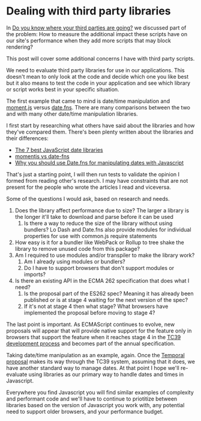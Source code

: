 # Dealing with third party libraries

In [Do you know where your third parties are going?](https://publishing-project.rivendellweb.net/do-you-know-where-your-third-parties-are-going/) we discussed part of the problem: How to measure the additional impact these scripts have on our site's performance when they add more scripts that may block rendering?

This post will cover some additional concerns I have with third party scripts.

We need to evaluate third party libraries for use in our applications.  This doesn't mean to only look at the code and decide which one you like best but it also means to test the code in your application and see which library or script works best in your specific situation.

The first example that came to mind is date/time manipulation and [moment.js](https://momentjs.com/) versus [date.fns](https://date-fns.org/). There are many comparisons between the two and with many other date/time manipulation libraries.

I first start by researching what others have said about the libraries and how they've compared them. There's been plenty written about the libraries and their differences:

* [The 7 best JavaScript date libraries](https://blog.logrocket.com/javascript-date-libraries/)
* [momentjs vs date-fns](https://medium.com/@k2u4yt/momentjs-vs-date-fns-6bddc7bfa21e)
* [Why you should use Date.fns for manipulating dates with Javascript](https://javascript-conference.com/blog/why-you-should-use-date-fns-for-manipulating-dates-with-javascript/)

That's just a starting point, I will then run tests to validate the opinion I formed from reading other's research. I may have constraints that are not present for the people who wrote the articles I read and viceversa.

Some of the questions I would ask, based on research and needs.

1. Does the library affect performance due to size? The larger a library is the longer it'll take to download and parse before it can be used
   1. Is there a way to reduce the size of the library without using bundlers? Lo Dash and Date.fns also provide modules for individual properties for use with common.js require statements
2. How easy is it for a bundler like WebPack or Rollup to tree shake the library to remove unused code from this package?
3. Am I required to use modules and/or transpiler to make the library work?
   1. Am I already using modules or bundlers?
   2. Do I have to support browsers that don't support modules or imports?
4. Is there an existing API in the ECMA 262 specification that does what I need?
   1. Is the proposal part of the ES262 spec? Meaning it has already been published or is at stage 4 waiting for the next version of the spec?
   2. If it's not at stage 4 then what stage? What browsers have implemented the proposal before moving to stage 4?

The last point is important. As ECMAScript continues to evolve, new proposals will appear that will provide native support for the feature only in browsers that support the feature when it reaches stage 4 in the [TC39 development process](https://tc39.es/process-document/) and becomes part of the annual specification.

Taking date/time manipulation as an example, again. Once the [Temporal proposal](https://tc39.es/proposal-temporal/docs/) makes its way through the TC39 system, assuming that it does, we have another standard way to manage dates. At that point I hope we'll re-evaluate using libraries as our primary way to handle dates and times in Javascript.

Everywhere you find Javascript you will find similar examples of complexity and performant code and we'll have to continue to priotitize between libraries based on the version of Javascript you work with, any potential need to support older browsers, and your performance budget.

